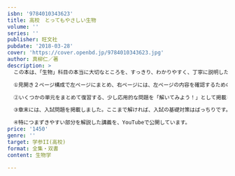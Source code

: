 ```yaml
---
isbn: '9784010343623'
title: 高校　とってもやさしい生物
volume: ''
series: ''
publisher: 旺文社
pubdate: '2018-03-28'
cover: 'https://cover.openbd.jp/9784010343623.jpg'
author: 真柳仁／著
description: >
  この本は、「生物」科目の本当に大切なところを、すっきり、わかりやすく、丁寧に説明した書き込み式の問題集です。大事な内容を、図・イラスト・表をたくさん使って分かりやすくまとめました。教科書や資料集を見なくても、この本だけで勉強が進められるようにまとめてあります。

  ①見開き２ページ構成で左ページにまとめ、右ページには、左ページの内容を確認するための演習問題が載っているので、知識をすぐに確認することができます。

  ②いくつかの単元をまとめて復習する、少し応用的な問題を「解いてみよう！」として掲載しました。

  ③章末には、入試問題を掲載しました。ここまで解ければ、入試の基礎対策はばっちりです。

  ④特につまずきやすい部分を解説した講義を、YouTubeで公開しています。
price: '1450'
genre: ''
target: 学参II(高校)
format: 全集・双書
content: 生物学

---
```

